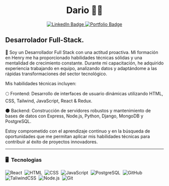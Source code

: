 
<h1 align="center">Dario 👨‍💻</h1>

<div id="badges"
    align="center">
    <a href="https://www.linkedin.com/in/dario-quintero-9a7618239/">
        <img src="https://img.shields.io/badge/LinkedIn-blue?style=for-the-badge&logo=linkedin&logoColor=white"
            alt="LinkedIn Badge" />
    </a>
    <a href="">
        <img src="https://img.shields.io/badge/Portfolio-8A2BE2?style=for-the-badge&&logoColor=white"
            alt="Portfolio Badge" />
    </a>
</div>



<h2 align="left">Desarrolador Full-Stack.</h2>


<p>🐢 Soy un Desarrollador Full Stack con una actitud proactiva. Mi formación en Henry me ha proporcionado habilidades técnicas sólidas y una mentalidad de crecimiento constante. Durante mi capacitación, he adquirido experiencia trabajando en equipo, analizando datos y adaptándome a las rápidas transformaciones del sector tecnológico.</p>

<p>Mis habilidades técnicas incluyen: </p>
<p>🌕 Frontend: Desarrollo de interfaces de usuario dinámicas utilizando HTML, CSS, Tailwind, JavaScript, React & Redux.</p>
<p>🌑 Backend: Construcción de servidores robustos y mantenimiento de bases de datos con Express, Node.js, Python, Django, MongoDB y PostgreSQL.</p>

<p>Estoy comprometido con el aprendizaje continuo y en la búsqueda de oportunidades que me permitan aplicar mis habilidades técnicas para contribuir al éxito de proyectos innovadores.</p>

<hr></hr>

### 🖥 &nbsp;Tecnologias

![React](https://img.shields.io/badge/-React-05122A?style=flat&logo=react)&nbsp;
![HTML](https://img.shields.io/badge/-HTML-05122A?style=flat&logo=html5)&nbsp;
![CSS](https://img.shields.io/badge/-CSS-05122A?style=flat&logo=CSS3&logoColor=1572B6)&nbsp;
![JavaScript](https://img.shields.io/badge/-JavaScript-05122A?style=flat&logo=javascript)&nbsp;
![PostgreSQL](https://img.shields.io/badge/-PostgreSQL-05122A?style=flat&logo=postgresql&logoColor=white)&nbsp;
![GitHub](https://img.shields.io/badge/-GitHub-05122A?style=flat&logo=github)&nbsp;
![TaliwindCSS](https://img.shields.io/badge/-TailwindCSS-05122A?style=flat&logo=tailwindcss&logoColor=#06B6D4)&nbsp;
![Node.js](https://img.shields.io/badge/-Node.js-05122A?style=flat&logo=nodedotjs)&nbsp;
![Git](https://img.shields.io/badge/-Git-05122A?style=flat&logo=git)&nbsp;




